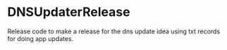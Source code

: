 # DNSUpdaterRelease
Release code to make a release for the dns update idea using txt records for doing app updates.
